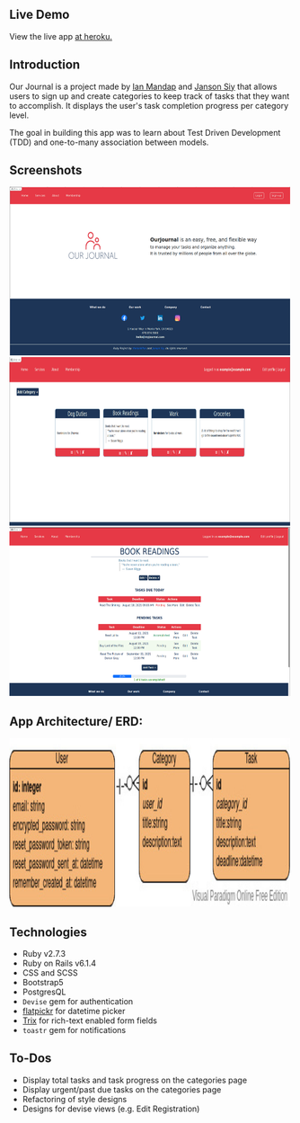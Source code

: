 ## Live Demo
View the live app [at heroku.](https://our-journal.herokuapp.com/)

## Introduction

Our Journal is a project made by [Ian Mandap](https://github.com/theIanMilan) and [Janson Siy](https://github.com/JansonSiy) that allows users to sign up and create categories to keep track of tasks that they want to accomplish. It displays the user's task completion progress per category level. 

The goal in building this app was to learn about Test Driven Development (TDD) and one-to-many association between models.

## Screenshots

<p float = 'left'>
    <img src="app/assets/images/demo/journal-home.png" alt="Journal Homepage" width="500" height="300">
    <img src="app/assets/images/demo/journal-category.png" alt="Journal Categories" width="500" height="300">
    <img src="app/assets/images/demo/journal-task.png"  alt="Journal Tasks" width="500" height="300">
</p>

## App Architecture/ ERD:
<img src="app/assets/images/demo/Journal ERD.jpg" alt="Entity Relationship Diagram" width="500" height="300">

## Technologies

* Ruby v2.7.3
* Ruby on Rails v6.1.4
* CSS and SCSS
* Bootstrap5
* PostgresQL
* `Devise` gem for authentication
* [flatpickr](https://github.com/flatpickr/flatpickr) for datetime picker
* [Trix](https://github.com/basecamp/trix) for rich-text enabled form fields
* `toastr` gem for notifications

## To-Dos
* Display total tasks and task progress on the categories page
* Display urgent/past due tasks on the categories page
* Refactoring of style designs
* Designs for devise views (e.g. Edit Registration)